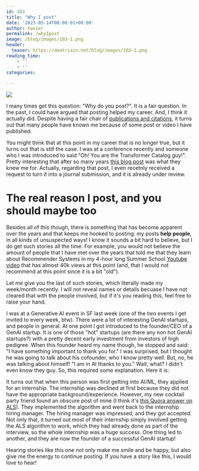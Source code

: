 ```yaml
---
id: 103
title: "Why I post"
date: '2023-05-14T00:00:01+00:00'
author: Xavier
permalink: /whyIpost
image: /blog/images/103-1.png
header:
  teaser: https://amatriain.net/blog/images/103-1.png
reading_time:
    - ''
    - ''
categories:
    
---
```



<img src="/blog/images/103-1.png">

I many times get this question: "Why do you post?". It is a fair question. In the past, I could have argued that posting helped my career. 
And, I think it actually did. Despite having a fair chair of [publications and citations](https://scholar.google.com/citations?user=YYUK51oAAAAJ&hl=en), 
it turns out that many people have known me because of some post or video I have published. 

You might think that at this point in my career that is no longer true, but it turns out that is still the case. I was at a conference recently and someone who I was introduced 
to said "Oh! You are the Transformer Catalog guy!". Pretty interesting that after so many years [this blog post](https://amatriain.net/blog/transformer-models-an-introduction-and-catalog-2d1e9039f376/)
was what they knew me for. Actually, regarding that post, I even recetnly received a request to turn it into a journal submission, and it is already under review.

# The real reason I post, and you should maybe too

Besides all of this though, there is something that has become apparent over the years and that keeps me hooked to posting: my posts **help people**, in all kinds of unsuspected ways!
I know it sounds a bit hard to believe, but I do get such stories all the time. For example, you would not believe the amount of people that I have met over the years that told me that 
they learn about Recommender Systems in my 4-hour long Summer School [Youtube video](https://www.youtube.com/watch?v=bLhq63ygoU8&t=25s) that has almost 40k views at this point 
(and, that I would not recommend at this point since it is a bit "old").

Let me give you the last of such stories, which literally made my week/month recently. I will not reveal names or details becuase I have not cleared that with the people involved, 
but if it's you reading this, feel free to raise your hand.

I was at a Generative AI event in SF last week (one of the two events I get invited to every week, btw). There were a lot of interesting GenAI startups, and people in general. 
At one point I got introduced to the founder/CEO of a GenAI startup. It is one of those "hot" startups (are there any non hot GenAI startups?) with a pretty decent early investment 
from investors of high pedigree. When this founder heard my name though, he stopped and said: "I have something important to thank you for." I was surprised, but I thought he was
going to talk about his cofounder, who I know pretty well. But, no, he was talking about himself! "I am in AI thanks to you." Wait, what? I didn't even know they guy. So, this
required some explanation. Here it is:

It turns out that when this person was first getting into AI/ML, they applied for an internship. The internship was declined at first because they did not have the appropriate
background/experience. However, my new cocktail party friend found an obscure post of mine (I think it's [this Quora answer on ALS](https://www.quora.com/What-is-the-Alternating-Least-Squares-method-in-recommendation-systems-And-why-does-this-algorithm-work-intuition-behind-this/answer/Xavier-Amatriain)).
They implemented the algorithm and went back to the internship hiring manager. The hiring manager was impressed, and they got accepted. Not only that, it turned out most of 
their internship simply involved getting the ALS algorithm to work, which they had already done as part of the interview, so the whole internship was a huge success. One thing
led to another, and they are now the founder of a successful GenAI startup!

Hearing stories like this one not only make me smile and be happy, but also give me the energy to continue posting. If you have a story like this, I would love to hear!


